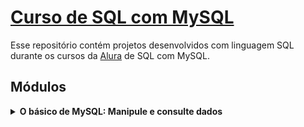 # [Curso de SQL com MySQL](https://www.alura.com.br/formacao-oracle-mysql)

Esse repositório contém projetos desenvolvidos com linguagem SQL durante os cursos da [Alura](https://www.alura.com.br/) de SQL com MySQL.

<h2 align="left">Módulos</h2>
<Sumary>
<details>
<summary>
<strong>O básico de MySQL: Manipule e consulte dados</strong></summary>
<ul><li><em> Modelagem de dados</em></li>
<li><em>Gerenciando tabelas e tipos de dados</em></li>
<li><em>Inserindo, alterando e excluindo registros</em></li>
<li><em>Realizando consultas com SELECT e filtrando dados com WHERE</em></li>
<li><em>Adicionando PRIMARY KEY</em></li> 
</details>
